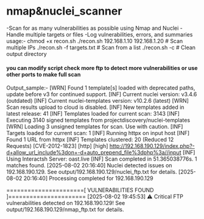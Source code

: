 # nmap&nuclei_scanner
-Scan for as many vulnerabilities as possible using Nmap and Nuclei 
-Handle multiple targets or files 
-Log vulnerabilities, errors, and summaries
usage:-
chmod +x recon.sh
./recon.sh 192.168.1.10 192.168.1.20          # Scan multiple IPs
./recon.sh -f targets.txt                     # Scan from a list
./recon.sh -c                                 # Clean output directory
#### you can modify script check more ftp to detect more vulnerabilities or use other ports to make full scan 
Output_sample:-
[WRN] Found 1 template[s] loaded with deprecated paths, update before v3 for continued support.
[INF] Current nuclei version: v3.4.6 (outdated)
[INF] Current nuclei-templates version: v10.2.6 (latest)
[WRN] Scan results upload to cloud is disabled.
[INF] New templates added in latest release: 41
[INF] Templates loaded for current scan: 3143
[INF] Executing 3140 signed templates from projectdiscovery/nuclei-templates
[WRN] Loading 3 unsigned templates for scan. Use with caution.
[INF] Targets loaded for current scan: 1
[INF] Running httpx on input host
[INF] Found 1 URL from httpx
[INF] Templates clustered: 20 (Reduced 12 Requests)
[CVE-2012-1823] [http] [high] http://192.168.190.129/index.php?-d+allow_url_include%3don+-d+auto_prepend_file%3dphp%3a//input
[INF] Using Interactsh Server: oast.live
[INF] Scan completed in 51.365038776s. 1 matches found.
[2025-08-02 20:16:40] Nuclei detected issues on 192.168.190.129. See output/192.168.190.129/nuclei_ftp.txt for details.
[2025-08-02 20:16:40] Processing completed for 192.168.190.129

======================[ VULNERABILITIES FOUND ]======================
[2025-08-02 19:45:53] ⚠ Critical FTP vulnerabilities detected on 192.168.190.129! See output/192.168.190.129/nmap_ftp.txt for details.
